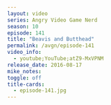 ```yaml
---
layout: video
series: Angry Video Game Nerd
season: 10
episode: 141
title: "Beavis and Butthead"
permalink: /avgn/episode-141
video_info:
  - youtube;YouTube;atZ9-MxVPNM
release_date: 2016-08-17
mike_notes:
toggle: off
title-cards:
  - episode-141.jpg
---
```

